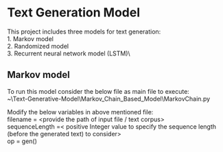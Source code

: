 # Text Generation Model

This project includes three models for text generation:  
	1. Markov model  
	2. Randomized model\
	3. Recurrent neural network model (LSTM)\

## Markov model
To run this model consider the below file as main file to execute:  
~\Text-Generative-Model\Markov_Chain_Based_Model\MarkovChain.py    

Modify the below variables in above mentioned file:  
filename = <provide the path of input file / text corpus>  
sequenceLength =< positive Integer value to specify the sequence length (before the generated text) to consider>  
op = gen(<provide the seed text or none>)  
